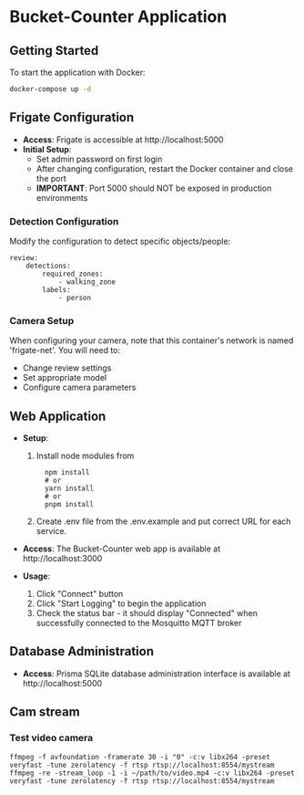 # Bucket-Counter Application

## Getting Started

To start the application with Docker:

```bash
docker-compose up -d
```

## Frigate Configuration

- **Access**: Frigate is accessible at http://localhost:5000
- **Initial Setup**:
  - Set admin password on first login
  - After changing configuration, restart the Docker container and close the port
  - **IMPORTANT**: Port 5000 should NOT be exposed in production environments

### Detection Configuration

Modify the configuration to detect specific objects/people:

```
review:
    detections:
        required_zones:
            - walking_zone
        labels:
            - person
```

### Camera Setup

When configuring your camera, note that this container's network is named 'frigate-net'. You will need to:

- Change review settings
- Set appropriate model
- Configure camera parameters

## Web Application

- **Setup**:

  1.  Install node modules from

      ```
        npm install
        # or
        yarn install
        # or
        pnpm install
      ```

  2.  Create .env file from the .env.example and put correct URL for each service.

- **Access**: The Bucket-Counter web app is available at http://localhost:3000
- **Usage**:
  1. Click "Connect" button
  2. Click "Start Logging" to begin the application
  3. Check the status bar - it should display "Connected" when successfully connected to the Mosquitto MQTT broker

## Database Administration

- **Access**: Prisma SQLite database administration interface is available at http://localhost:5000

## Cam stream

### Test video camera

```
ffmpeg -f avfoundation -framerate 30 -i "0" -c:v libx264 -preset veryfast -tune zerolatency -f rtsp rtsp://localhost:8554/mystream
ffmpeg -re -stream_loop -1 -i ~/path/to/video.mp4 -c:v libx264 -preset veryfast -tune zerolatency -f rtsp rtsp://localhost:8554/mystream
```
